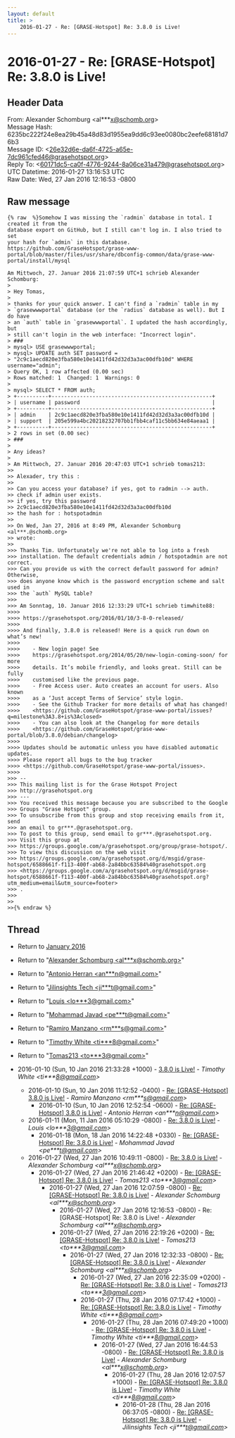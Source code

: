 ```yaml
---
layout: default
title: >
    2016-01-27 - Re: [GRASE-Hotspot] Re: 3.8.0 is Live!
---
```


# 2016-01-27 - Re: [GRASE-Hotspot] Re: 3.8.0 is Live!

## Header Data

From: Alexander Schomburg \<al***x@schomb.org\><br>
Message Hash: 6235bc222f24e8ea29b45a48d83d1955ea9dd6c93ee0080bc2eefe68181d76b3<br>
Message ID: \<26e32d6e-da6f-4725-a65e-7dc961cfed46@grasehotspot.org\><br>
Reply To: \<60171dc5-ca0f-4776-9244-8a06ce31a479@grasehotspot.org\><br>
UTC Datetime: 2016-01-27 13:16:53 UTC<br>
Raw Date: Wed, 27 Jan 2016 12:16:53 -0800<br>

## Raw message

```
{% raw  %}Somehow I was missing the `radmin` database in total. I created it from the 
database export on GitHub, but I still can't log in. I also tried to set 
your hash for `admin` in this database.
https://github.com/GraseHotspot/grase-www-portal/blob/master/files/usr/share/dbconfig-common/data/grase-www-portal/install/mysql

Am Mittwoch, 27. Januar 2016 21:07:59 UTC+1 schrieb Alexander Schomburg:
>
> Hey Tomas,
>
> thanks for your quick answer. I can't find a `radmin` table in my 
> `grasewwwportal` database (or the `radius` database as well). But I do have 
> an `auth` table in `grasewwwportal`. I updated the hash accordingly, but 
> still can't login in the web interface: "Incorrect login".
> ###
> mysql> USE grasewwwportal;
> mysql> UPDATE auth SET password = 
> "2c9c1aecd820e3fba580e10e1411fd42d32d3a3ac00dfb10d" WHERE username="admin";
> Query OK, 1 row affected (0.00 sec)
> Rows matched: 1  Changed: 1  Warnings: 0
>
> mysql> SELECT * FROM auth;
> +----------+---------------------------------------------------+
> | username | password                                          |
> +----------+---------------------------------------------------+
> | admin    | 2c9c1aecd820e3fba580e10e1411fd42d32d3a3ac00dfb10d |
> | support  | 205e599a4bc20218232707bb1fbb4caf11c5bb634e84aeaa1 |
> +----------+---------------------------------------------------+
> 2 rows in set (0.00 sec)
> ###
>
> Any ideas?
>
> Am Mittwoch, 27. Januar 2016 20:47:03 UTC+1 schrieb tomas213:
>>
>> Alexader, try this :
>>
>> Can you access your database? if yes, got to radmin --> auth.
>> check if admin user exists.
>> if yes, try this password 
>> 2c9c1aecd820e3fba580e10e1411fd42d32d3a3ac00dfb10d
>> the hash for : hotspotadmin
>>
>> On Wed, Jan 27, 2016 at 8:49 PM, Alexander Schomburg <al***.@schomb.org> 
>> wrote:
>>
>>> Thanks Tim. Unfortunately we're not able to log into a fresh 
>>> installation. The default credentials admin / hotspotadmin are not correct. 
>>> Can you provide us with the correct default password for admin? Otherwise, 
>>> does anyone know which is the password encryption scheme and salt used in 
>>> the `auth` MySQL table?
>>>
>>> Am Sonntag, 10. Januar 2016 12:33:29 UTC+1 schrieb timwhite88:
>>>>
>>>> https://grasehotspot.org/2016/01/10/3-8-0-released/
>>>>
>>>> And finally, 3.8.0 is released! Here is a quick run down on what’s new!
>>>>
>>>>    - New login page! See 
>>>>    https://grasehotspot.org/2014/05/20/new-login-coming-soon/ for more 
>>>>    details. It’s mobile friendly, and looks great. Still can be fully 
>>>>    customised like the previous page.
>>>>    - Free Access user. Auto creates an account for users. Also known 
>>>>    as a ‘Just accept Terms of Service’ style login.
>>>>    - See the Github Tracker for more details of what has changed!  
>>>>    <https://github.com/GraseHotspot/grase-www-portal/issues?q=milestone%3A3.8+is%3Aclosed>
>>>>    - You can also look at the Changelog for more details 
>>>>    <https://github.com/GraseHotspot/grase-www-portal/blob/3.8.0/debian/changelog>
>>>>
>>>> Updates should be automatic unless you have disabled automatic updates. 
>>>> Please report all bugs to the bug tracker 
>>>> <https://github.com/GraseHotspot/grase-www-portal/issues>.
>>>>
>>> -- 
>>> This mailing list is for the Grase Hotspot Project 
>>> http://grasehotspot.org
>>> --- 
>>> You received this message because you are subscribed to the Google 
>>> Groups "Grase Hotspot" group.
>>> To unsubscribe from this group and stop receiving emails from it, send 
>>> an email to gr***.@grasehotspot.org.
>>> To post to this group, send email to gr***.@grasehotspot.org.
>>> Visit this group at 
>>> https://groups.google.com/a/grasehotspot.org/group/grase-hotspot/.
>>> To view this discussion on the web visit 
>>> https://groups.google.com/a/grasehotspot.org/d/msgid/grase-hotspot/6588661f-f113-400f-ab68-2a84bbc63584%40grasehotspot.org 
>>> <https://groups.google.com/a/grasehotspot.org/d/msgid/grase-hotspot/6588661f-f113-400f-ab68-2a84bbc63584%40grasehotspot.org?utm_medium=email&utm_source=footer>
>>> .
>>>
>>
>>{% endraw %}
```

## Thread

+ Return to [January 2016](/archive/2016/01)

+ Return to "[Alexander Schomburg <al***x<span>@</span>schomb.org>](/authors/al___x_at_schomb_org)"
+ Return to "[Antonio Herran <an***n<span>@</span>gmail.com>](/authors/an___n_at_gmail_com)"
+ Return to "[Jilinsights Tech <ji***t<span>@</span>gmail.com>](/authors/ji___t_at_gmail_com)"
+ Return to "[Louis <lo***3<span>@</span>gmail.com>](/authors/lo___3_at_gmail_com)"
+ Return to "[Mohammad Javad <pe***t<span>@</span>gmail.com>](/authors/pe___t_at_gmail_com)"
+ Return to "[Ramiro Manzano <rm***s<span>@</span>gmail.com>](/authors/rm___s_at_gmail_com)"
+ Return to "[Timothy White <ti***8<span>@</span>gmail.com>](/authors/ti___8_at_gmail_com)"
+ Return to "[Tomas213 <to***3<span>@</span>gmail.com>](/authors/to___3_at_gmail_com)"

+ 2016-01-10 (Sun, 10 Jan 2016 21:33:28 +1000) - [3.8.0 is Live!](/archive/2016/01/64601f9bb6496243cec015c9f8641f7ed1a89333bca6d30eb5867b6ea45cbff2) - _Timothy White \<ti***8@gmail.com\>_
  + 2016-01-10 (Sun, 10 Jan 2016 11:12:52 -0400) - [Re: [GRASE-Hotspot] 3.8.0 is Live!](/archive/2016/01/4c565dafb30fa0222d12cc7984ac7772369f95b85d45695d330499207db45287) - _Ramiro Manzano \<rm***s@gmail.com\>_
    + 2016-01-10 (Sun, 10 Jan 2016 12:52:54 -0600) - [Re: [GRASE-Hotspot] 3.8.0 is Live!](/archive/2016/01/b9405b312caea3a2e252ac4f4498d7083d9836a659ddd6c42d1357be961b5efa) - _Antonio Herran \<an***n@gmail.com\>_
  + 2016-01-11 (Mon, 11 Jan 2016 05:10:29 -0800) - [Re: 3.8.0 is Live!](/archive/2016/01/b9577221682c393e31d8681652d7449313844b0af7a894b60b37b0c74f86ceaa) - _Louis \<lo***3@gmail.com\>_
    + 2016-01-18 (Mon, 18 Jan 2016 14:22:48 +0330) - [Re: [GRASE-Hotspot] Re: 3.8.0 is Live!](/archive/2016/01/183e5a29f4afa7dd147020777d5524565edec1d4e1dd8b12c94386fe992a3e4c) - _Mohammad Javad \<pe***t@gmail.com\>_
  + 2016-01-27 (Wed, 27 Jan 2016 10:49:11 -0800) - [Re: 3.8.0 is Live!](/archive/2016/01/0242528d0902d9bb59cf9dbe5fc31677b1d3eadadc481482b4a2edd7d0dd6391) - _Alexander Schomburg \<al***x@schomb.org\>_
    + 2016-01-27 (Wed, 27 Jan 2016 21:46:42 +0200) - [Re: [GRASE-Hotspot] Re: 3.8.0 is Live!](/archive/2016/01/4c2820ade4bcfe3755380e578acc7f2c33d3d381416c2109b609455a2b95c8f0) - _Tomas213 \<to***3@gmail.com\>_
      + 2016-01-27 (Wed, 27 Jan 2016 12:07:59 -0800) - [Re: [GRASE-Hotspot] Re: 3.8.0 is Live!](/archive/2016/01/cad32bd6023e18386f4cd58b86b2341d66c54928d2e5e13e87d6be1231b59bd3) - _Alexander Schomburg \<al***x@schomb.org\>_
        + 2016-01-27 (Wed, 27 Jan 2016 12:16:53 -0800) - Re: [GRASE-Hotspot] Re: 3.8.0 is Live! - _Alexander Schomburg \<al***x@schomb.org\>_
        + 2016-01-27 (Wed, 27 Jan 2016 22:19:26 +0200) - [Re: [GRASE-Hotspot] Re: 3.8.0 is Live!](/archive/2016/01/2bbe941b4bd1710567c32be0f3eb04df2217d62abdf9ba9a69450bc5319eb912) - _Tomas213 \<to***3@gmail.com\>_
          + 2016-01-27 (Wed, 27 Jan 2016 12:32:33 -0800) - [Re: [GRASE-Hotspot] Re: 3.8.0 is Live!](/archive/2016/01/b61c7280439487eb7f2af7333b220a06c56525af6fb1a78267dff26734610827) - _Alexander Schomburg \<al***x@schomb.org\>_
            + 2016-01-27 (Wed, 27 Jan 2016 22:35:09 +0200) - [Re: [GRASE-Hotspot] Re: 3.8.0 is Live!](/archive/2016/01/77e43a4ab62cf3c2d85bb386e92c2c78db8662f38c0222dccca2acc37f4a5617) - _Tomas213 \<to***3@gmail.com\>_
            + 2016-01-27 (Thu, 28 Jan 2016 07:17:42 +1000) - [Re: [GRASE-Hotspot] Re: 3.8.0 is Live!](/archive/2016/01/a64ee62ed0981896dbe7600fc178583b4f24b964b8d9f4da3c4e1bde4b8002fd) - _Timothy White \<ti***8@gmail.com\>_
              + 2016-01-27 (Thu, 28 Jan 2016 07:49:20 +1000) - [Re: [GRASE-Hotspot] Re: 3.8.0 is Live!](/archive/2016/01/3bec0414dc37ee39af5cf0968dea762507f6f98527ba1823c59ee49561b5770a) - _Timothy White \<ti***8@gmail.com\>_
                + 2016-01-27 (Wed, 27 Jan 2016 16:44:53 -0800) - [Re: [GRASE-Hotspot] Re: 3.8.0 is Live!](/archive/2016/01/89fdd82909b7e579fbe520149e199d3236c07d9fc8c90291917ef0af49918d00) - _Alexander Schomburg \<al***x@schomb.org\>_
                  + 2016-01-27 (Thu, 28 Jan 2016 12:07:57 +1000) - [Re: [GRASE-Hotspot] Re: 3.8.0 is Live!](/archive/2016/01/66ed27c09c6d798d18e76ee9f1d0b3e00ddaebde1188aea60b15ce3b26c1f8dd) - _Timothy White \<ti***8@gmail.com\>_
                    + 2016-01-28 (Thu, 28 Jan 2016 06:37:05 -0800) - [Re: [GRASE-Hotspot] Re: 3.8.0 is Live!](/archive/2016/01/571d209d5f60a5df7499df75e0fb49d49d3f78f7818d23008556e628173aac88) - _Jilinsights Tech \<ji***t@gmail.com\>_

